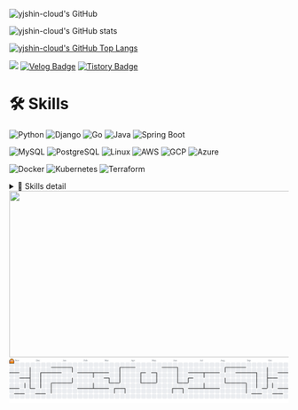 
![yjshin-cloud's GitHub](https://github-profile-summary-cards.vercel.app/api/cards/profile-details?username=yjshin-cloud&theme=vue)

![yjshin-cloud's GitHub stats](https://github-readme-stats.vercel.app/api?username=yjshin-cloud) 

[![yjshin-cloud's GitHub Top Langs](https://github-readme-stats.vercel.app/api/top-langs/?username=yjshin-cloud&layout=compact&langs_count=8)](https://github.com/yjshin-cloud/README.md) 

<!--
[![yjshin-cloud's GitHub Top Langs](https://github-readme-stats.vercel.app/api/top-langs/?username=yjshin-cloud&layout=compact&langs_count=8)](https://github.com/yjshin-cloud)
-->




<a href="mailto:yjshin.cloud@gmail.com"><img src="https://img.shields.io/badge/Gmail-d14836?style=flat-square&logo=Gmail&logoColor=white&style=plastic&link=yjshin.cloud@gmail.com"/></a> 
[![Velog Badge](http://img.shields.io/badge/-Velog-20C997?style=flat&logo=velog&logoColor=white&style=plastic&link=https://velog.io/@yjshin)](https://velog.io/@yjshin)
[![Tistory Badge](https://img.shields.io/badge/Tistory-FF6A00?style=flat&logo=tistory&logoColor=white&labelColor=FF6A00&color=FF6A00)](https://deeprun.tistory.com/category/Cloud%20Engineering%20Bootcamp)

# 🛠️ Skills

![Python](https://img.shields.io/badge/Python-3776AB?logo=python&logoColor=white)
![Django](https://img.shields.io/badge/Django-092E20?logo=django&logoColor=white)
![Go](https://img.shields.io/badge/Go-00ADD8?logo=go&logoColor=white)
![Java](https://img.shields.io/badge/Java-007396?logo=openjdk&logoColor=white)
![Spring Boot](https://img.shields.io/badge/Spring%20Boot-6DB33F?logo=springboot&logoColor=white)
<!--
![Spring](https://img.shields.io/badge/Spring-6DB33F?logo=spring&logoColor=white)
-->


![MySQL](https://img.shields.io/badge/MySQL-4479A1?logo=mysql&logoColor=white)
![PostgreSQL](https://img.shields.io/badge/PostgreSQL-4169E1?logo=postgresql&logoColor=white)
![Linux](https://img.shields.io/badge/Linux-FCC624?logo=linux&logoColor=black)
![AWS](https://img.shields.io/badge/Amazon%20AWS-232F3E?logo=amazonaws&logoColor=white)
![GCP](https://img.shields.io/badge/Google%20Cloud-4285F4?logo=googlecloud&logoColor=white)
![Azure](https://img.shields.io/badge/Microsoft%20Azure-0078D4?logo=microsoftazure&logoColor=white)

![Docker](https://img.shields.io/badge/Docker-2496ED?logo=docker&logoColor=white)
![Kubernetes](https://img.shields.io/badge/Kubernetes-326CE5?logo=kubernetes&logoColor=white)
![Terraform](https://img.shields.io/badge/Terraform-7B42BC?logo=terraform&logoColor=white)


<details>
<summary>🔧 Skills detail</summary>

<!-- summary 아래 한칸 공백 두어야함 -->

# 🔧 Skills


## Languege

<p align="left">
<a href="https://www.python.org/" target="_blank" rel="noreferrer"><img src="https://raw.githubusercontent.com/danielcranney/readme-generator/main/public/icons/skills/python-colored.svg" width="36" height="36" alt="Python" title="Python"/></a>
<a href="https://www.djangoproject.com/" target="_blank" rel="noreferrer"><img src="https://raw.githubusercontent.com/danielcranney/readme-generator/main/public/icons/skills/django-colored.svg" width="36" height="36" alt="Django" title="Django"/></a>
<a href="https://www.oracle.com/java/" target="_blank" rel="noreferrer"><img src="https://raw.githubusercontent.com/danielcranney/readme-generator/main/public/icons/skills/java-colored.svg" width="36" height="36" alt="Java" title="Java"/></a>
<a href="https://spring.io/projects/spring-boot" target="_blank" rel="noreferrer"><img src="https://raw.githubusercontent.com/danielcranney/readme-generator/main/public/icons/skills/springboot-colored.svg" width="36" height="36" alt="Spring Boot" title="Spring Boot"/></a>


## DB

<a href="https://www.mysql.com/" target="_blank" rel="noreferrer"><img src="https://raw.githubusercontent.com/danielcranney/readme-generator/main/public/icons/skills/mysql-colored.svg" width="36" height="36" alt="MySQL" title="MySQL"/></a><a href="https://www.postgresql.org/" target="_blank" rel="noreferrer"><img src="https://raw.githubusercontent.com/danielcranney/readme-generator/main/public/icons/skills/postgresql-colored.svg" width="36" height="36" alt="PostgreSQL" title="PostgreSQL"/></a>


## Cloud

<a href="https://aws.amazon.com/" target="_blank" rel="noreferrer"><img src="https://raw.githubusercontent.com/marwin1991/profile-technology-icons/refs/heads/main/icons/aws.png" width="36" height="36" alt="AWS" title="AWS" /></a>
<a href="https://cloud.google.com/" target="_blank" rel="noreferrer"><img src="https://raw.githubusercontent.com/danielcranney/readme-generator/main/public/icons/skills/googlecloud-colored.svg" width="36" height="36" alt="Google Cloud" title="Google Cloud"/></a>
<a href="https://azure.microsoft.com/" target="_blank" rel="noreferrer">
  <img src="https://cdn.jsdelivr.net/gh/devicons/devicon/icons/azure/azure-original.svg" width="36" height="36" alt="Microsoft Azure" title="Microsoft Azure"/>
</a>

<!--
<a href="https://aws.amazon.com" target="_blank" rel="noreferrer"><img src="https://raw.githubusercontent.com/danielcranney/readme-generator/main/public/icons/skills/aws-colored.svg" width="36" height="36" alt="Amazon Web Services" title="Amazon Web Services"/></a>
-->


## Tool

<a href="https://www.jetbrains.com/idea/" target="_blank" rel="noreferrer"><img src="https://cdn.jsdelivr.net/gh/devicons/devicon/icons/intellij/intellij-original.svg" width="36" height="36" alt="IntelliJ IDEA" title="IntelliJ IDEA"/></a>
<a href="https://code.visualstudio.com/" target="_blank" rel="noreferrer"><img src="https://raw.githubusercontent.com/danielcranney/readme-generator/main/public/icons/skills/visualstudiocode-colored.svg" width="36" height="36" alt="VS Code" title="VS Code"/></a>
<a href="https://www.vim.org/" target="_blank" rel="noreferrer"><img src="https://raw.githubusercontent.com/danielcranney/readme-generator/main/public/icons/skills/vim-colored.svg" width="36" height="36" alt="Vim" title="Vim"/></a>


## OS

<a href="https://www.linux.org" target="_blank" rel="noreferrer"><img src="https://raw.githubusercontent.com/danielcranney/readme-generator/main/public/icons/skills/linux-colored.svg" width="36" height="36" alt="Linux" title="Linux"/></a>
<a href="https://www.microsoft.com/windows/" target="_blank" rel="noreferrer">
    <img src="https://cdn.jsdelivr.net/gh/devicons/devicon/icons/windows8/windows8-original.svg" width="36" height="36" alt="Windows" title="Windows"/>
  </a>


## Middle Ware

<!-- Apache Tomcat -->
<a href="https://tomcat.apache.org/" target="_blank" rel="noreferrer">
  <img src="https://cdn.jsdelivr.net/gh/devicons/devicon/icons/tomcat/tomcat-original.svg"
       width="36" height="36" alt="Apache Tomcat" title="Apache Tomcat"/>
</a>


## DevOps ToolChain

<a href="https://www.docker.com/" target="_blank" rel="noreferrer"><img src="https://raw.githubusercontent.com/danielcranney/readme-generator/main/public/icons/skills/docker-colored.svg" width="36" height="36" alt="Docker" title="Docker"/></a><a href="https://kubernetes.io/" target="_blank" rel="noreferrer"><img src="https://raw.githubusercontent.com/danielcranney/readme-generator/main/public/icons/skills/kubernetes-colored.svg" width="36" height="36" alt="Kubernetes" title="Kubernetes"/></a>
<a href="https://www.terraform.io/" target="_blank" rel="noreferrer">
  <img src="https://cdn.jsdelivr.net/gh/devicons/devicon/icons/terraform/terraform-original.svg"
       width="36" height="36" alt="Terraform" title="Terraform"/>
</a></p>

</details>



<a href="https://www.gitanimals.org/en_US?utm_medium=image&utm_source=yjshin-cloud&utm_content=farm">
<img
  src="https://render.gitanimals.org/farms/yjshin-cloud"
  width="600"
  height="300"
/>
</a>



<picture>
  <source media="(prefers-color-scheme: dark)"
          srcset="https://raw.githubusercontent.com/yjshin-cloud/yjshin-cloud/output/pacman-contribution-graph-dark.svg">
  <source media="(prefers-color-scheme: light)"
          srcset="https://raw.githubusercontent.com/yjshin-cloud/yjshin-cloud/output/pacman-contribution-graph.svg">
  <img alt="Pac-Man contribution graph"
       src="https://raw.githubusercontent.com/yjshin-cloud/yjshin-cloud/output/pacman-contribution-graph.svg">
</picture>

